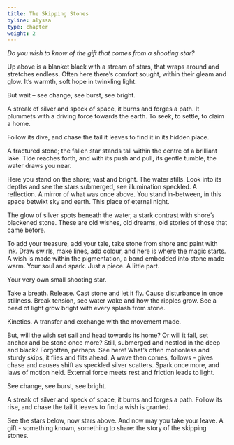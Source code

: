```yaml
---
title: The Skipping Stones
byline: alyssa
type: chapter
weight: 2
---
```



_Do you wish to know of the gift that comes from a shooting star?_

Up above is a blanket black with a stream of stars, that wraps around and stretches endless. Often here there’s comfort sought, within their gleam and glow. It’s warmth, soft hope in twinkling light. 

But wait – see change, see burst, see bright. 

A streak of silver and speck of space, it burns and forges a path. It plummets with a driving force towards the earth. To seek, to settle, to claim a home. 

Follow its dive, and chase the tail it leaves to find it  in its hidden place. 

A fractured stone; the fallen star stands tall within the centre of a brilliant lake. Tide reaches forth, and with its push and pull, its gentle tumble, the water draws you near. 

Here you stand on the shore; vast and bright. The water stills. Look into its depths and see the stars submerged, see illumination speckled. A reflection. A mirror of what was once above. You stand in-between, in this space betwixt sky and earth. This place of eternal night. 

The glow of silver spots beneath the water, a stark contrast with shore’s blackened stone. These are old wishes, old dreams, old stories of those that came before. 

To add your treasure, add your tale, take stone from shore and paint with ink. Draw swirls, make lines, add colour, and here is where the magic starts. A wish is made within the pigmentation, a bond embedded into stone made warm. Your soul and spark. Just a piece. A little part. 

Your very own small shooting star. 

Take a breath. Release. Cast stone and let it fly. Cause disturbance in once stillness. Break tension, see water wake and how the ripples grow. See a bead of light grow bright with every splash from stone. 

Kinetics. A transfer and exchange with the movement made. 

But, will the wish set sail and head towards its home? Or will it fall, set anchor and be stone once more? Still, submerged  and nestled in the deep and black? Forgotten, perhaps. See here! What’s often motionless and sturdy skips, it flies and flits ahead. A wave then comes, follows - gives chase and causes shift as speckled silver scatters. Spark once more, and laws of motion held. External force meets rest and friction leads to light. 

See change, see burst, see bright. 

A streak of silver and speck of space, it burns and forges a path. Follow its rise, and chase the tail it leaves to find a wish is granted. 

See the stars below, now stars above. And now may you take your leave. A gift - something known, something to share: the story of the skipping stones.
